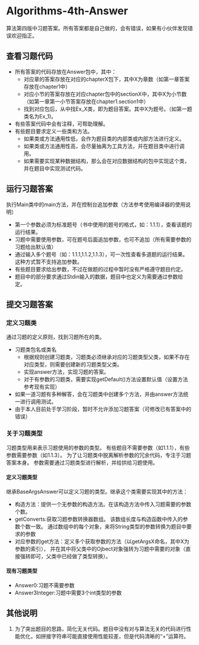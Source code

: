 # Algorithms-4th-Answer
算法第四版中习题答案。所有答案都是自己做的，会有错误，如果有小伙伴发现错误欢迎指正。



## 查看习题代码
- 所有答案的代码存放在Answer包中，其中：
    - 对应章的答案存放在对应的chapterX包下，其中X为章数（如第一章答案存放在chapter1中）
    - 对应小节的答案存放在对应chapter包中的sectionX中，其中X为小节数（如第一章第一小节答案存放在chapter1.section1中）
    - 找到对应包后，从中找Ex_X类，即为题目答案。其中X为题号。（如第一题类名为Ex_1)。
- 有些答案代码中会有注释，可帮助理解。
- 有些题目要求定义一些类和方法。
    - 如果类或方法通用性低，会作为题目类的内部类或内部方法进行定义。
    - 如果类或方法通用性高，会尽量抽离为工具方法，并在题目类中进行调用。
    - 如果需要实现某种数据结构，那么会在对应数据结构的包中实现这个类，并在题目中实现测试代码。

## 运行习题答案
执行Main类中的main方法，并在控制台追加参数（方法参考使用编译器的使用说明）
- 第一个参数必须为标准题号（书中使用的题号的格式，如：1.1.1），查看该题的运行结果。
- 习题中需要使用参数，可在题号后面追加参数，也可不追加（所有需要参数的习题给出默认值）
- 通过输入多个题号（如：1.1.1,1.1.2,1.1.3），可一次性查看多道题的运行结果。这种方式暂不支持追加参数。
- 有些题目要求给出参数，不过在做题的过程中暂时没有严格遵守题目约定。
- 题目中的部分要求通过Stdin输入的数据，题目中也定义为需要通过参数给定。

## 提交习题答案
### 定义习题类
通过习题的定义原则，找到习题所在的类。
- 习题类包名或类名
	- 根据规则创建习题类，习题类必须继承对应的习题类型父类，如果不存在对应类型，则需要创建新的习题类型父类。
	- 实现answer方法，实现习题的答案。
	- 对于有参数的习题类，需要实现getDefault()方法设置默认值（设置方法参考现有实现）
- 如果一道习题有多种解答，会在习题类中创建多个方法，并由answer方法统一进行调用测试。
- 由于本人目前处于学习阶段，暂时不允许添加习题答案（可修改已有答案中的错误）

### 关于习题类型
习题类型用来表示习题使用的参数的类型。
有些题目不需要参数（如1.1.1），有些参数需要参数（如1.1.3）。
为了让习题类中脱离解析参数的冗余代码，专注于习题答案本身。
参数需要通过习题类型进行解析，并给拱给习题使用。

#### 定义习题类型
继承BaseArgsAnswer可以定义习题的类型。继承这个类需要实现其中的方法：
- 构造方法：提供一个无参数的构造方法。在该构造方法中传入习题需要的参数个数。
- getConverts:获取习题参数转换器数组。
该数组长度与构造函数中传入的参数个数一致。
通过数组中的每个对象，来将String类型的参数转换为题目中要求的参数
- 对应参数的get方法：定义多个获取参数的方法（以getArgsX命名，其中X为参数的索引），
并在其中将父类中的Ojbect对象强转为习题中需要的对象（直接强转即可，父类中已经做了类型转换）。

#### 现有习题类型
- Answer0:习题不需要参数
- Answer3Integer:习题中需要3个int类型的参数

## 其他说明
1. 为了突出题目的思路，简化无关代码。题目中没有对与算法无关的代码进行性能优化，如拼接字符串可能直接使用性能较差，但是代码清晰的“+”运算符。